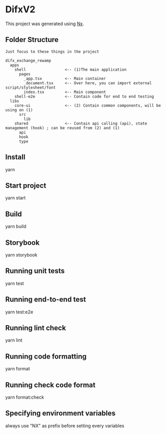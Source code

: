 # DifxV2

This project was generated using [Nx](https://nx.dev).

## Folder Structure

```
Just focus to these things in the project

difx_exchange_rewamp
  apps
    shell                 <-- (1)The main application
      pages
        _app.tsx          <-- Main container
        _document.tsx     <-- Over here, you can import external script/stylesheet/font
        index.tsx         <-- Main component
    shell-e2e             <-- Contain code for end to end testing
  libs
    core-ui               <-- (2) Contain common components, will be using on (1)
      src
        lib
    shared                <-- Contain api calling (api), state management (hook) ; can be reused from (2) and (1)
      api
      hook
      type

```

## Install

yarn

## Start project

yarn start

## Build

yarn build

## Storybook

yarn storybook

## Running unit tests

yarn test

## Running end-to-end test

yarn test:e2e

## Running lint check

yarn lint

## Running code formatting

yarn format

## Running check code format

yarn format:check

## Specifying environment variables

always use "NX" as prefix before setting every variables
